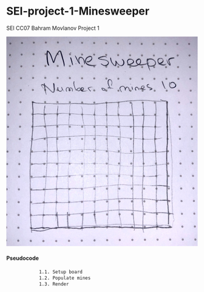 # SEI-project-1-Minesweeper

SEI CC07 Bahram Movlanov
Project 1 

![Wireframe](source/images/wireframe.jpg)

#### Pseudocode
``` //  1. Initialize game
            1.1. Setup board
            1.2. Populate mines
            1.3. Render
        